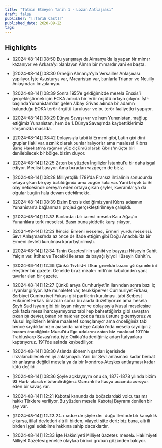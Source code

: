 ```yaml
---
title: "Tatmin Etmeyen Tarih 1 - Lozan Antlaşması"
draft: false
publisher: "[[Tarih Cast]]"
published_date: 2020-09-22
tags:
---
```



## Highlights
* [[2024-08-14]] 08:50  Bu yarışmayı da Almanya’da iş yapan bir mimar kazanıyor ve Ankara’yı planlayan Alman bir mimardır yani en başta.

* [[2024-08-14]] 08:30  Örneğin Almanya’yla Versailles Anlaşması yapılıyor. İşte Avusturya var, Macaristan var, bunlarla Trianon ve Neuilly Anlaşmaları imzalanıyor.

* [[2024-08-14]] 08:39  Sonra 1955’e geldiğimizde mesela Enosis’i gerçekleştirmek için EOKA adında bir terör örgütü ortaya çıkıyor. İşte başında Yunanistan’dan gelen Albay Grivas adında bir adamın bulunduğu EOKA terör örgütü kuruluyor ve bu terör faaliyetleri yapıyor.

* [[2024-08-14]] 08:29  Dünya Savaşı var ve hem Yunanistan, mağlup ettiğimiz Yunanistan, hem de 1. Dünya Savaşı’nda kaybettiklerimiz karşımızda masada.

* [[2024-08-14]] 08:42  Dolayısıyla tabii ki Ermeni gibi, Latin gibi dini gruplar illaki var, azınlık olarak bunlar kalıyorlar ama maalesef Kıbrıs Barış Harekatı’na rağmen yüz ölçümü olarak Kıbrıs’ın üçte biri denilebilecek bir bölge. bizim oluyor.

* [[2024-08-14]] 12:25  Zaten bu yüzden İngilizler İstanbul’u bir daha işgal ediyor. Meclisi basıyor. Ama buradan vazgeçen de biziz.

* [[2024-08-14]] 08:28  Milliyetçilik 1789’da Fransız ihtilalinin sonucunda ortaya çıkan bir şey bakıldığında ama bugün hala var. Yani birçok tarihi olay neticesinde cereyan eden ortaya çıkan şeyler, kavramlar ya da olgular bugün hala devam edebilmekte.

* [[2024-08-14]] 08:39  Bizim Enosis dediğimiz yani Kıbrıs adasının Yunanistan’a bağlanması projesi gerçekleştirilmeye çalışıldı.

* [[2024-08-14]] 12:32  Bunlardan bir tanesi mesela Kara Ağaç’ın Yunanlılara terki meselesi. Basın buna şiddetle karşı çıkıyor.

* [[2024-08-14]] 12:23  İkincisi Ermeni meselesi, Ermeni yurdu meselesi. Sevr Anlaşması’nda az önce de ifade ettiğim gibi Doğu Anadolu’da bir Ermeni devleti kurulması kararlaştırılmıştı.

* [[2024-08-14]] 12:34  Tanin Gazetesi’nin sahibi ve başyazı Hüseyin Cahit Yalçın var. İttihat ve Tedakki ile arası da bayağı iyiydi Hüseyin Cahit’in.

* [[2024-08-14]] 12:38  Çünkü Tevhid-i Efkar genelde Lozan görüşmelerini eleştiren bir gazete. Genelde biraz misak-ı milli’nin kabulünden yana tavırlar alan bir gazete.

* [[2024-08-14]] 12:27  Çünkü araya Cumhuriyet’in ilanından sonra bazı iç isyanlar giriyor. İşte muhalefet var, terakkiperver Cumhuriyet Fırkası, Serbiyet Cumhuriyet Fırkası gibi partilerin kurulması. tabi Serbest Hükümet Fırkası birazdan sonra bu arada düzeltiyorum ama mesela Şeyh Said isyanı gibi bir isyan çıkıyor ve dolayısıyla Musul meselesine çok fazla mesai harcayamıyoruz tabi hep bahsettiğimiz gibi savaştan bıkan bir devlet, bıkan bir halk var çok da fazla üstüne gidemiyoruz ve Musul İngilizlerin lehine maalesef sonuçlanıyor ama önceliğimiz tabi bence saydıklarınızın arasında hani Ege Adaları’nda mesela saydığınız hocam önceliğimiz Musul’du Ege adalarını zaten biz maalesef 1911’de Trabluskarp Savaşı’nda, işte Onikia’da dediğimiz adayı İtalyanlara kaptırıyoruz. 1911’de aslında kaybediliyor.

* [[2024-08-14]] 08:30  Aslında dönemin şartları içerisinde imzalanabilecek en iyi anlaşmaydı. Yani bir Sevr anlaşması kadar berbat bir anlaşma değildi mesela ya da bir Mondros-Ateşkes antlaşması kadar kötü değildi.

* [[2024-08-14]] 08:36  Şöyle açıklayayım onu da, 1877-1878 yılında bizim 93 Harbi olarak nitelendirdiğimiz Osmanlı ile Rusya arasında cereyan eden bir savaş var.

* [[2024-08-14]] 12:21  Kabotaj kanunda da boğazlardaki yolcu taşıma hakkı Türklere veriliyor. Bu yüzden mesela Kabotaj Bayramı denilen bir şey var.

* [[2024-08-14]] 12:23  24. madde de şöyle der. doğu illerinde bir karışıklık çıkarsa, itilaf devletleri altı ili birden, vilayeti sitte deriz biz buna, altı ili birden işgal edebilme hakkına sahip olacaklardır.

* [[2024-08-14]] 12:33  İşte Hakimiyeti Milliyet Gazetesi mesela. Hakimiyeti Milliyet Gazetesi genelde olaylara birinci grubun gözünden bakıyor.

